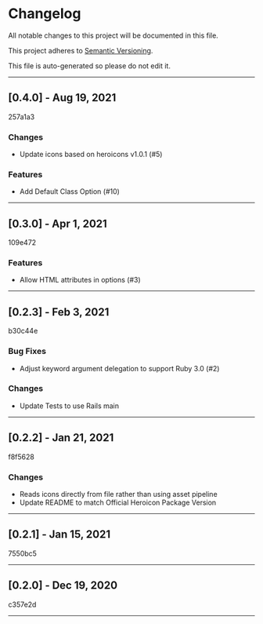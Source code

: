 # Changelog

All notable changes to this project will be documented in this file.

This project adheres to [Semantic Versioning](https://semver.org).

This file is auto-generated so please do not edit it.

----
## [0.4.0] - Aug 19, 2021
257a1a3
### Changes
- Update icons based on heroicons v1.0.1 (#5) 
### Features
- Add Default Class Option (#10)
----
## [0.3.0] - Apr  1, 2021
109e472
### Features
- Allow HTML attributes in options (#3)
----
## [0.2.3] - Feb  3, 2021
b30c44e
### Bug Fixes
- Adjust keyword argument delegation to support Ruby 3.0 (#2) 
### Changes
- Update Tests to use Rails main
----
## [0.2.2] - Jan 21, 2021
f8f5628
### Changes
- Reads icons directly from file rather than using asset pipeline 
- Update README to match Official Heroicon Package Version
----
## [0.2.1] - Jan 15, 2021
7550bc5

----
## [0.2.0] - Dec 19, 2020
c357e2d

----